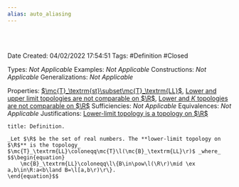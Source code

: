 ```yaml
---
alias: auto_aliasing
---
```


<br />
<br />

Date Created: 04/02/2022 17:54:51
Tags: #Definition #Closed 

Types: _Not Applicable_
Examples: _Not Applicable_
Constructions: _Not Applicable_
Generalizations: _Not Applicable_

Properties: [$\mc{T}_\textrm{st}\subset\mc{T}_\textrm{LL}$](Lower-limit%20topology%20strictly%20finer%20than%20standard%20topology%20on%20R.md), [Lower and upper limit topologies are not comparable on $\R$](Lower%20and%20upper%20limit%20topologies%20are%20not%20comparable%20on%20R.md), [Lower and $K$ topologies are not comparable on $\R$](Lower%20and%20K%20topologies%20are%20not%20comparable%20on%20R.md)
Sufficiencies: _Not Applicable_
Equivalences: _Not Applicable_
Justifications: [Lower-limit topology is a topology on $\R$](Lower-limit%20topology%20is%20a%20topology%20on%20R.md)

``` ad-Definition
title: Definition.

_Let $\R$ be the set of real numbers. The **lower-limit topology on $\R$** is the topology_ $\mc{T}_\textrm{LL}\coloneqq\mc{T}\l(\mc{B}_\textrm{LL}\r)$ _where_
$$\begin{equation}
    \mc{B}_\textrm{LL}\coloneqq\l\{B\in\pow\l(\R\r)\mid \ex a,b\in\R:a<b\land B=\l[a,b\r)\r\}.
\end{equation}$$

```
